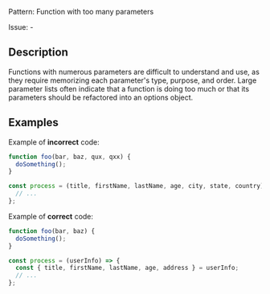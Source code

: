 Pattern: Function with too many parameters

Issue: -

## Description

Functions with numerous parameters are difficult to understand and use, as they require memorizing each parameter's type, purpose, and order. Large parameter lists often indicate that a function is doing too much or that its parameters should be refactored into an options object.

## Examples

Example of **incorrect** code:
```javascript
function foo(bar, baz, qux, qxx) {
  doSomething();
}

const process = (title, firstName, lastName, age, city, state, country) => {
  // ...
};
```

Example of **correct** code:
```javascript
function foo(bar, baz) {
  doSomething();
}

const process = (userInfo) => {
  const { title, firstName, lastName, age, address } = userInfo;
  // ...
};
```